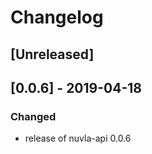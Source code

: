 # Changelog

## [Unreleased]

## [0.0.6] - 2019-04-18

### Changed

  - release of nuvla-api 0.0.6

 
